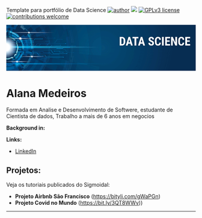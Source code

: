 
Template para portfólio de Data Science
[![author](https://img.shields.io/badge/author-carlosfab-red.svg)](https://www.linkedin.com/in/carlosfab) [![](https://img.shields.io/badge/python-3.7+-blue.svg)](https://www.python.org/downloads/release/python-365/) [![GPLv3 license](https://img.shields.io/badge/License-GPLv3-blue.svg)](http://perso.crans.org/besson/LICENSE.html) [![contributions welcome](https://img.shields.io/badge/contributions-welcome-brightgreen.svg?style=flat)](https://github.com/carlosfab/data_science/issues)

<p align="center">
  <img src="banner.png" >
</p>

# Alana Medeiros

Formada em Analise e Desenvolvimento de Softwere, estudante de Cientista de dados, Trabalho a mais de 6 anos em negocios

**Background in:** 

**Links:**
* [LinkedIn](www.linkedin.com/in/alana-medeiros-a5b636150)


## Projetos:
Veja os tutoriais publicados do Sigmoidal:

* **Projeto Airbnb São Francisco** (https://bityli.com/gWaPGn)
*  **Projeto Covid no Mundo** (https://bit.ly/3QT8WWv))
---



